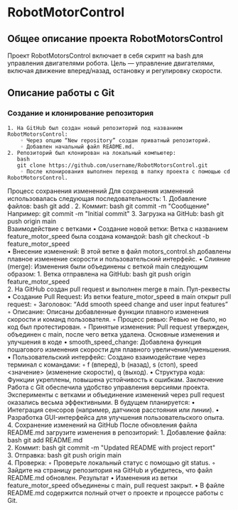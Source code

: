 # RobotMotorControl
## Общее описание проекта RobotMotorsControl
Проект RobotMotorsControl включает в себя скрипт на bash для управления двигателями робота. Цель — управление двигателями, включая движение вперед/назад, остановку и регулировку скорости. 
## Описание работы с Git
### Создание и клонирование репозитория
    1. На GitHub был создан новый репозиторий под названием RobotMotorsControl: 
        ◦ Через опцию “New repository” создан приватный репозиторий. 
        ◦ Добавлен начальный файл README.md.
    2. Репозиторий был клонирован на локальный компьютер: 
       bash
       git clone https://github.com/username/RobotMotorsControl.git  
        ◦ После клонирования выполнен переход в папку проекта с помощью cd RobotMotorsControl.
Процесс сохранения изменений
Для сохранения изменений использовалась следующая последовательность: 
    1. Добавление файлов: 
       bash
       git add . 
    2. Коммит: 
       bash
       git commit -m "Сообщение"  
       Например: git commit -m "Initial commit" 
    3. Загрузка на GitHub: 
       bash
       git push origin main  
       Взаимодействие с ветками
    • Создание новой ветки: Ветка с названием feature_motor_speed была создана командой: 
      bash
      git checkout -b feature_motor_speed  
    • Внесение изменений: В этой ветке в файл motors_control.sh добавлены плавное изменение скорости и пользовательский интерфейс. 
    • Слияние (merge): Изменения были объединены с веткой main следующим образом: 
        1. Ветка отправлена на GitHub: 
           bash
           git push origin feature_motor_speed  
        2. На GitHub создан pull request и выполнен merge в main.
Пул-реквесты
    • Создание Pull Request: Из ветки feature_motor_speed в main открыт pull request: 
        ◦ Заголовок: “Add smooth speed change and user input features” 
        ◦ Описание: Описаны добавленные функции плавного изменения скорости и команд пользователя. 
        ◦ Процесс ревью: Ревью не было, но код был протестирован. 
        ◦ Принятые изменения: Pull request утвержден, объединен с main, после чего ветка удалена.
Основные изменения и улучшения в коде
    • smooth_speed_change: Добавлена функция пошагового изменения скорости для плавного увеличения/уменьшения. 
    • Пользовательский интерфейс: Создано взаимодействие через терминал с командами: 
        ◦ f (вперед), b (назад), s (стоп), speed <значение> (изменение скорости), q (выход).
    • Структура кода: Функции укреплены, повышена устойчивость к ошибкам.
Заключение
Работа с Git обеспечила удобство управления версиями проекта. Эксперименты с ветками и объединение изменений через pull request оказались весьма эффективными. В будущем планируется: 
    • Интеграция сенсоров (например, датчиков расстояния или линии). 
    • Разработка GUI-интерфейса для улучшения пользовательского опыта. 
    4. Сохранение изменений на GitHub
После обновления файла README.md загрузите изменения в репозиторий: 
    1. Добавление файла: 
       bash
       git add README.md  
    2. Коммит: 
       bash
       git commit -m "Updated README with project report"  
    3. Отправка: 
       bash
       git push origin main  
    4. Проверка: 
        ◦ Проверьте локальный статус с помощью git status. 
        ◦ Зайдите на страницу репозитория на GitHub и убедитесь, что файл README.md обновлен.
Результат
    • Изменения из ветки feature_motor_speed объединены с main, pull request закрыт. 
    • В файле README.md содержится полный отчет о проекте и процессе работы с Git. 

